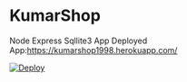 # KumarShop
Node Express Sqllite3 App
Deployed App:https://kumarshop1998.herokuapp.com/

<a href="https://heroku.com/deploy">
  <img src="https://www.herokucdn.com/deploy/button.svg" alt="Deploy">
</a>
